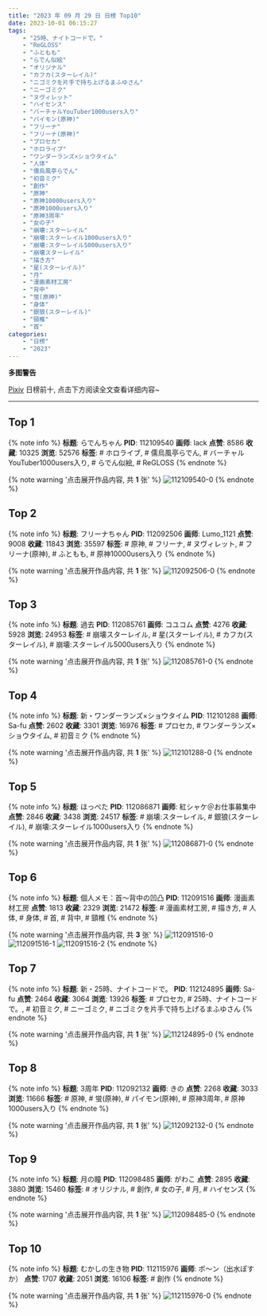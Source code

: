 ```yaml
---
title: "2023 年 09 月 29 日 日榜 Top10"
date: 2023-10-01 06:15:27
tags:
    - "25時、ナイトコードで。"
    - "ReGLOSS"
    - "ふともも"
    - "らでん似絵"
    - "オリジナル"
    - "カフカ(スターレイル)"
    - "ニゴミクを片手で持ち上げるまふゆさん"
    - "ニーゴミク"
    - "ヌヴィレット"
    - "ハイセンス"
    - "バーチャルYouTuber1000users入り"
    - "パイモン(原神)"
    - "フリーナ"
    - "フリーナ(原神)"
    - "プロセカ"
    - "ホロライブ"
    - "ワンダーランズ×ショウタイム"
    - "人体"
    - "儒烏風亭らでん"
    - "初音ミク"
    - "創作"
    - "原神"
    - "原神10000users入り"
    - "原神1000users入り"
    - "原神3周年"
    - "女の子"
    - "崩壊:スターレイル"
    - "崩壊:スターレイル1000users入り"
    - "崩壊:スターレイル5000users入り"
    - "崩壊スターレイル"
    - "描き方"
    - "星(スターレイル)"
    - "月"
    - "漫画素材工房"
    - "背中"
    - "蛍(原神)"
    - "身体"
    - "銀狼(スターレイル)"
    - "頸椎"
    - "首"
categories:
    - "日榜"
    - "2023"
---
```


<i class="fa fa-triangle-exclamation"></i>**多图警告**<i class="fa fa-triangle-exclamation"></i>

[Pixiv](https://www.pixiv.net/) 日榜前十, 点击下方阅读全文查看详细内容~

<!-- more -->

---

## Top 1

{% note info %}
**标题**: らでんちゃん
**PID**: 112109540 **画师**: lack
**点赞**: 8586 **收藏**: 10325 **浏览**: 52576
**标签**: # ホロライブ, # 儒烏風亭らでん, # バーチャルYouTuber1000users入り, # らでん似絵, # ReGLOSS
{% endnote %}

{% note warning '点击展开作品内容, 共 **1** 张' %}
![112109540-0](https://i.pixiv.re/img-original/img/2023/09/29/00/00/13/112109540_p0.png)
{% endnote %}

## Top 2

{% note info %}
**标题**: フリーナちゃん
**PID**: 112092506 **画师**: Lumo_1121
**点赞**: 9008 **收藏**: 11843 **浏览**: 35597
**标签**: # 原神, # フリーナ, # ヌヴィレット, # フリーナ(原神), # ふともも, # 原神10000users入り
{% endnote %}

{% note warning '点击展开作品内容, 共 **1** 张' %}
![112092506-0](https://i.pixiv.re/img-original/img/2023/09/28/08/27/50/112092506_p0.jpg)
{% endnote %}

## Top 3

{% note info %}
**标题**: 過去
**PID**: 112085761 **画师**: コユコム
**点赞**: 4276 **收藏**: 5928 **浏览**: 24953
**标签**: # 崩壊スターレイル, # 星(スターレイル), # カフカ(スターレイル), # 崩壊:スターレイル5000users入り
{% endnote %}

{% note warning '点击展开作品内容, 共 **1** 张' %}
![112085761-0](https://i.pixiv.re/img-original/img/2023/09/28/00/04/24/112085761_p0.jpg)
{% endnote %}

## Top 4

{% note info %}
**标题**: 新・ワンダーランズ×ショウタイム
**PID**: 112101288 **画师**: Sa-fu
**点赞**: 2602 **收藏**: 3301 **浏览**: 16976
**标签**: # プロセカ, # ワンダーランズ×ショウタイム, # 初音ミク
{% endnote %}

{% note warning '点击展开作品内容, 共 **1** 张' %}
![112101288-0](https://i.pixiv.re/img-original/img/2023/09/28/18/59/27/112101288_p0.jpg)
{% endnote %}

## Top 5

{% note info %}
**标题**: ほっぺた
**PID**: 112086871 **画师**: 紅シャケ＠お仕事募集中
**点赞**: 2846 **收藏**: 3438 **浏览**: 24517
**标签**: # 崩壊:スターレイル, # 銀狼(スターレイル), # 崩壊:スターレイル1000users入り
{% endnote %}

{% note warning '点击展开作品内容, 共 **1** 张' %}
![112086871-0](https://i.pixiv.re/img-original/img/2023/09/28/00/42/36/112086871_p0.jpg)
{% endnote %}

## Top 6

{% note info %}
**标题**: 個人メモ：首～背中の凹凸
**PID**: 112091516 **画师**: 漫画素材工房
**点赞**: 1813 **收藏**: 2329 **浏览**: 21472
**标签**: # 漫画素材工房, # 描き方, # 人体, # 身体, # 首, # 背中, # 頸椎
{% endnote %}

{% note warning '点击展开作品内容, 共 **3** 张' %}
![112091516-0](https://i.pixiv.re/img-original/img/2023/09/28/07/00/03/112091516_p0.jpg)
![112091516-1](https://i.pixiv.re/img-original/img/2023/09/28/07/00/03/112091516_p1.jpg)
![112091516-2](https://i.pixiv.re/img-original/img/2023/09/28/07/00/03/112091516_p2.jpg)
{% endnote %}

## Top 7

{% note info %}
**标题**: 新・25時、ナイトコードで。
**PID**: 112124895 **画师**: Sa-fu
**点赞**: 2464 **收藏**: 3064 **浏览**: 13926
**标签**: # プロセカ, # 25時、ナイトコードで。, # 初音ミク, # ニーゴミク, # ニゴミクを片手で持ち上げるまふゆさん
{% endnote %}

{% note warning '点击展开作品内容, 共 **1** 张' %}
![112124895-0](https://i.pixiv.re/img-original/img/2023/09/29/18/03/53/112124895_p0.jpg)
{% endnote %}

## Top 8

{% note info %}
**标题**: 3周年
**PID**: 112092132 **画师**: きの
**点赞**: 2268 **收藏**: 3033 **浏览**: 11666
**标签**: # 原神, # 蛍(原神), # パイモン(原神), # 原神3周年, # 原神1000users入り
{% endnote %}

{% note warning '点击展开作品内容, 共 **1** 张' %}
![112092132-0](https://i.pixiv.re/img-original/img/2023/09/28/07/55/30/112092132_p0.jpg)
{% endnote %}

## Top 9

{% note info %}
**标题**: 月の瞳
**PID**: 112098485 **画师**: がわこ
**点赞**: 2895 **收藏**: 3880 **浏览**: 15460
**标签**: # オリジナル, # 創作, # 女の子, # 月, # ハイセンス
{% endnote %}

{% note warning '点击展开作品内容, 共 **1** 张' %}
![112098485-0](https://i.pixiv.re/img-original/img/2023/09/28/16/24/22/112098485_p0.png)
{% endnote %}

## Top 10

{% note info %}
**标题**: むかしの生き物
**PID**: 112115976 **画师**: ポ～ン（出水ぽすか）
**点赞**: 1707 **收藏**: 2051 **浏览**: 16106
**标签**: # 創作
{% endnote %}

{% note warning '点击展开作品内容, 共 **1** 张' %}
![112115976-0](https://i.pixiv.re/img-original/img/2023/09/29/07/30/01/112115976_p0.jpg)
{% endnote %}
